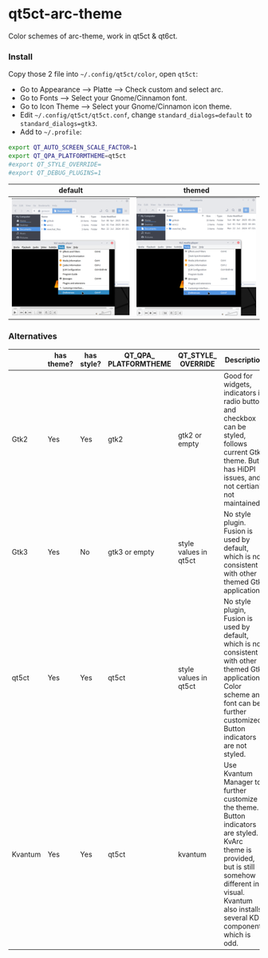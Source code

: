 # qt5ct-arc-theme
Color schemes of arc-theme, work in qt5ct & qt6ct.

### Install

Copy those 2 file into `~/.config/qt5ct/color`, open `qt5ct`:
- Go to Appearance --> Platte --> Check custom and select arc.
- Go to Fonts --> Select your Gnome/Cinnamon font.
- Go to Icon Theme --> Select your Gnome/Cinnamon icon theme.
- Edit `~/.config/qt5ct/qt5ct.conf`, change `standard_dialogs=default` to `standard_dialogs=gtk3`.
- Add to `~/.profile`:
```bash
export QT_AUTO_SCREEN_SCALE_FACTOR=1
export QT_QPA_PLATFORMTHEME=qt5ct
#export QT_STYLE_OVERRIDE=
#export QT_DEBUG_PLUGINS=1
```

| default                                | themed                               |
| -------------------------------------- | ------------------------------------ |
| ![vlc_default](images/vlc_default.png) | ![vlc_themed](images/vlc_themed.png) |

### Alternatives

|         | has theme? | has style? | QT_QPA_<br/>PLATFORMTHEME | QT_STYLE_<br/>OVERRIDE | Description                                                  |
| ------- | ---------- | ---------- | ------------------------- | ---------------------- | ------------------------------------------------------------ |
| Gtk2    | Yes        | Yes        | gtk2                      | gtk2 or empty          | Good for widgets, indicators in radio button and checkbox can be styled, follows current Gtk theme. But It has HiDPI issues, and not certianly not maintained. |
| Gtk3    | Yes        | No         | gtk3 or empty             | style values in qt5ct  | No style plugin. Fusion is used by default, which is not consistent with other themed Gtk applications. |
| qt5ct   | Yes        | Yes        | qt5ct                     | style values in qt5ct  | No style plugin, Fusion is used by default, which is not consistent with other themed Gtk applications. Color scheme and font can be further customized. Button indicators are not styled. |
| Kvantum | Yes        | Yes        | qt5ct                     | kvantum                | Use Kvantum Manager to further customize the theme. Button indicators are styled. KvArc theme is provided, but is still somehow different in visual. Kvantum also installs several KDE component, which is odd. |


